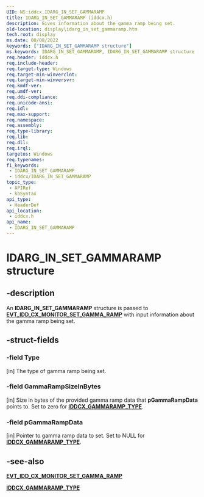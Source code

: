 ```yaml
---
UID: NS:iddcx.IDARG_IN_SET_GAMMARAMP
title: IDARG_IN_SET_GAMMARAMP (iddcx.h)
description: Gives information about the gamma ramp being set.
old-location: display\idarg_in_set_gammaramp.htm
tech.root: display
ms.date: 08/08/2022
keywords: ["IDARG_IN_SET_GAMMARAMP structure"]
ms.keywords: IDARG_IN_SET_GAMMARAMP, IDARG_IN_SET_GAMMARAMP structure [Display Devices], display.idarg_in_set_gammaramp, iddcx/IDARG_IN_SET_GAMMARAMP
req.header: iddcx.h
req.include-header: 
req.target-type: Windows
req.target-min-winverclnt: 
req.target-min-winversvr: 
req.kmdf-ver: 
req.umdf-ver: 
req.ddi-compliance: 
req.unicode-ansi: 
req.idl: 
req.max-support: 
req.namespace: 
req.assembly: 
req.type-library: 
req.lib: 
req.dll: 
req.irql: 
targetos: Windows
req.typenames: 
f1_keywords:
 - IDARG_IN_SET_GAMMARAMP
 - iddcx/IDARG_IN_SET_GAMMARAMP
topic_type:
 - APIRef
 - kbSyntax
api_type:
 - HeaderDef
api_location:
 - iddcx.h
api_name:
 - IDARG_IN_SET_GAMMARAMP
---
```


# IDARG_IN_SET_GAMMARAMP structure

## -description

An **IDARG_IN_SET_GAMMARAMP** structure is passed to [**EVT_IDD_CX_MONITOR_SET_GAMMA_RAMP**](nc-iddcx-evt_idd_cx_monitor_set_gamma_ramp.md) with input information about the gamma ramp being set.

## -struct-fields

### -field Type

[in] The type of gamma ramp being set.

### -field GammaRampSizeInBytes

[in] Size in bytes of the provided gamma ramp data that **pGammaRampData** points to.  Set to zero for [**IDDCX_GAMMARAMP_TYPE**](ne-iddcx-iddcx_gammaramp_type.md).

### -field pGammaRampData

[in] Pointer to gamma ramp data to set.  Set to NULL for [**IDDCX_GAMMARAMP_TYPE**](ne-iddcx-iddcx_gammaramp_type.md).

## -see-also

[**EVT_IDD_CX_MONITOR_SET_GAMMA_RAMP**](nc-iddcx-evt_idd_cx_monitor_set_gamma_ramp.md)

[**IDDCX_GAMMARAMP_TYPE**](ne-iddcx-iddcx_gammaramp_type.md)
